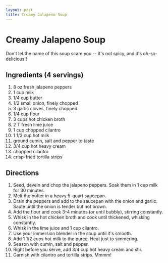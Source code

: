 ```yaml
---
layout: post
title: Creamy Jalapeno Soup
---
```


# Creamy Jalapeno Soup
Don't let the name of this soup scare you -- it's not spicy, and it's oh-so-delicious!! 

## Ingredients (4 servings)
1. 8 oz fresh jalapeno peppers
1. 1 cup milk
1. 1/4 cup butter
1. 1/2 small onion, finely chopped
1. 3 garlic cloves, finely chopped
1. 1/4 cup flour
1. 3 cups hot chicken broth
1. 2 T fresh lime juice
1. 1 cup chopped cilantro
1. 1 1/2 cup hot milk
1. ground cumin, salt and pepper to taste
1. 3/4 cup hot heavy cream
1. chopped cilantro
1. crisp-fried tortilla strips

## Directions
1. Seed, devein and chop the jalapeno peppers. Soak them in 1 cup milk for 30 minutes. 
1. Melt the butter in a heavy 5-quart saucepan. 
1. Drain the peppers and add to the saucepan with the onion and garlic. Saute until the onion is tender but not brown. 
1. Add the flour and cook 3-4 minutes (or until bubbly), stirring constantly. 
1. Whisk in the hot chicken broth and cook until thickened, whisking constantly. 
1. Whisk in the lime juice and 1 cup cilantro. 
1. Use your immersion blender in the soup until it's smooth. 
1. Add 1 1/2 cups hot milk to the puree. Heat just to simmering.
1. Season with cumin, salt and pepper. 
1. Right before you serve, add 3/4 cup hot heavy cream and stir. 
1. Garnish with cilantro and tortilla strips. Mmmm!